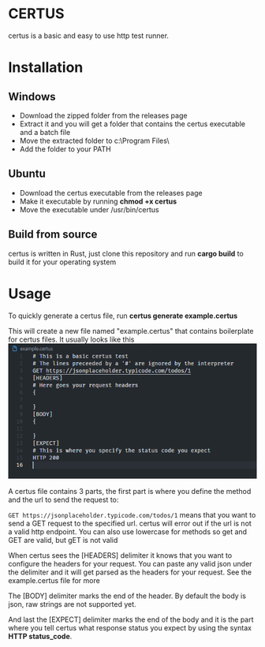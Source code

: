 # CERTUS
certus is a basic and easy to use http test runner.

# Installation

## Windows
- Download the zipped folder from the releases page
- Extract it and you will get a folder that contains the certus executable and a batch file
- Move the extracted folder to c:\Program Files\
- Add the folder to your PATH

## Ubuntu
- Download the certus executable from the releases page
- Make it executable by running **chmod +x certus**
- Move the executable under /usr/bin/certus

## Build from source
certus is written in Rust, just clone this repository and run
**cargo build** to build it for your operating system

# Usage
To quickly generate a certus file, run **certus generate example.certus**

This will create a new file named "example.certus" that contains boilerplate for certus files.
It usually looks like this
![image](image.png)

A certus file contains 3 parts, the first part is where you define the method and the url to send the request to:

`GET https://jsonplaceholder.typicode.com/todos/1` means that you want to send a GET request to the specified url. certus will error out if the url is not a valid http endpoint. You can also use lowercase for methods so get and GET are valid, but gET is not valid

When certus sees the [HEADERS] delimiter it knows that you want to configure the headers for your request. You can paste any valid json under the delimiter and it will get parsed as the headers for your request. See the example.certus file for more

The [BODY] delimiter marks the end of the header. By default the body is json, raw strings are not supported yet.

And last the [EXPECT] delimiter marks the end of the body and it is the part where you tell certus what response status you expect by using the syntax **HTTP status_code**.